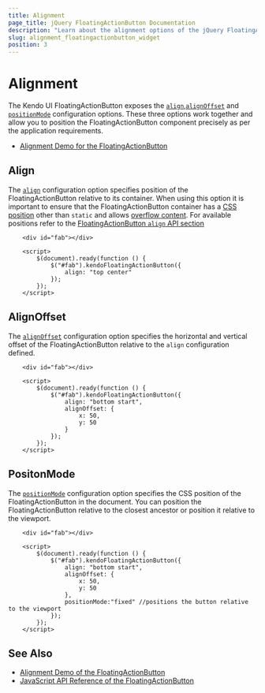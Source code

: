 ```yaml
---
title: Alignment
page_title: jQuery FloatingActionButton Documentation
description: "Learn about the alignment options of the jQuery FloatingActionButton by Kendo UI and learn how to configure the positioning of the widget."
slug: alignment_floatingactionbutton_widget
position: 3
---
```


# Alignment 

The Kendo UI FloatingActionButton exposes the [`align`](/api/javascript/ui/floatingactionbutton/configuration/align),[`alignOffset`](/api/javascript/ui/floatingactionbutton/configuration/alignoffset) and [`positionMode`](/api/javascript/ui/floatingactionbutton/configuration/positionmode) configuration options. These three options work together and allow you to position the FloatingActionButton component precisely as per the application requirements.


* [Alignment Demo for the FloatingActionButton](https://demos.telerik.com/kendo-ui/floatingactionbutton/alignment) 

## Align

The [`align`](/api/javascript/ui/floatingactionbutton/configuration/align) configuration option specifies position of the FloatingActionButton relative to its container. When using this option it is important to ensure that the FloatingActionButton container has a [CSS position](https://developer.mozilla.org/en-US/docs/Web/CSS/position) other than `static` and allows [overflow content](https://developer.mozilla.org/en-US/docs/Web/CSS/overflow). For available positions refer to the [FloatingActionButton `align` API section](/api/javascript/ui/floatingactionbutton/configuration/align)

```
    <div id="fab"></div>

    <script>
        $(document).ready(function () {
            $("#fab").kendoFloatingActionButton({
                align: "top center"
            });
        });
    </script>
```

## AlignOffset

The [`alignOffset`](/api/javascript/ui/floatingactionbutton/configuration/alignoffset) configuration option specifies the horizontal and vertical offset of the FloatingActionButton relative to the `align` configuration defined.

```
    <div id="fab"></div>

    <script>
        $(document).ready(function () {
            $("#fab").kendoFloatingActionButton({
                align: "bottom start",
                alignOffset: { 
                    x: 50, 
                    y: 50 
                }
            });
        });
    </script>
```

## PositonMode

The [`positionMode`](/api/javascript/ui/floatingactionbutton/configuration/positionmode) configuration option specifies the CSS position of the FloatingActionButton in the document. You can position the FloatingActionButton relative to the closest ancestor or position it relative to the viewport.

```
    <div id="fab"></div>

    <script>
        $(document).ready(function () {
            $("#fab").kendoFloatingActionButton({
                align: "bottom start",
                alignOffset: { 
                    x: 50, 
                    y: 50 
                },
                positionMode:"fixed" //positions the button relative to the viewport
            });
        });
    </script>
```

## See Also

* [Alignment Demo of the FloatingActionButton](https://demos.telerik.com/kendo-ui/floatingactionbutton/alignment)
* [JavaScript API Reference of the FloatingActionButton](/api/javascript/ui/floatingactionbutton)
